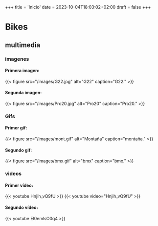 +++
title = 'Inicio'
date = 2023-10-04T18:03:02+02:00
draft = false
+++

# Bikes

## multimedia

### imagenes
#### Primera imagen:
{{< figure src="/images/G22.jpg" alt="G22" caption="G22." >}}


#### Segunda imagen:
{{< figure src="/images/Pro20.jpg" alt="Pro20" caption="Pro20." >}}


### Gifs
#### Primer gif:
{{< figure src="/images/mont.gif" alt="Montaña" caption="montaña." >}}

#### Segundo gif:
{{< figure src="/images/bmx.gif" alt="bmx" caption="bmx." >}}


### videos
#### Primer vídeo:
{{< youtube Hnjih_vQ9fU >}}
{{< youtube video="Hnjih_vQ9fU" >}}


#### Segundo vídeo:
{{< youtube El0emlsO0q4 >}}

